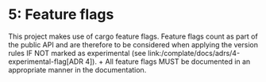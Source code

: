 # 5: Feature flags

This project makes use of cargo feature flags. Feature flags count as part of the public API and are therefore to be considered when applying the version rules IF NOT marked as experimental (see link:/complate/docs/adrs/4-experimental-flag[ADR 4]). +
All feature flags MUST be documented in an appropriate manner in the documentation.
